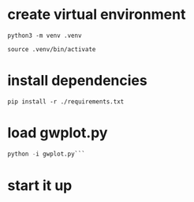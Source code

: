 # create virtual environment
```
python3 -m venv .venv
```
```
source .venv/bin/activate
```

# install dependencies
```
pip install -r ./requirements.txt 
```

# load gwplot.py
```python 
python -i gwplot.py```

```

# start it up